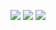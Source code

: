 ![](http://github-profile-summary-cards.vercel.app/api/cards/profile-details?username=44232502&count_private=true&theme=dracula)
![](http://github-profile-summary-cards.vercel.app/api/cards/most-commit-language?username=44232502&count_private=true&theme=dracula)
![](http://github-profile-summary-cards.vercel.app/api/cards/productive-time?username=44232502&count_private=true&theme=dracula&utcOffset=8)
